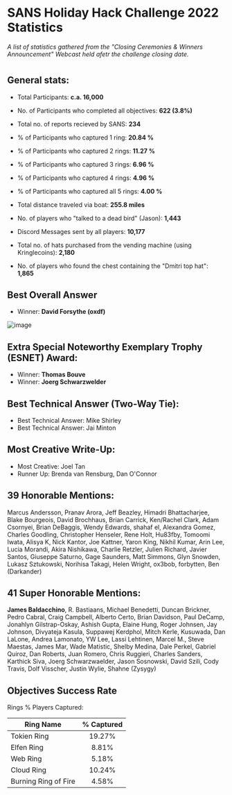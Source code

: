 # SANS Holiday Hack Challenge 2022 Statistics #
_A list of statistics gathered from the "Closing Ceremonies & Winners Announcement" Webcast held afetr the challenge closing date._
#  

## General stats: ##
-  Total Participants: **c.a. 16,000**
-  No. of Participants who completed all objectives:  **622 (3.8%)**
-  Total no. of reports recieved by SANS:  **234**

-  % of Participants who captured 1 ring:  **20.84 %**
-  % of Participants who captured 2 rings:  **11.27 %**
-  % of Participants who captured 3 rings:  **6.96 %**
-  % of Participants who captured 4 rings:  **4.96 %**
-  % of Participants who captured all 5 rings:  **4.00 %**

- Total distance traveled via boat: **255.8 miles**
- No. of players who "talked to a dead bird" (Jason): **1,443**
- Discord Messages sent by all players: **10,177**
- Total no. of hats purchased from the vending machine (using Kringlecoins): **2,180**
- No. of players who found the chest containing the "Dmitri top hat": **1,865**

  

## Best Overall Answer ##
- Winner: **David Forsythe (oxdf)**

![image](https://github.com/user-attachments/assets/8e135086-9fe3-4c2b-99e6-e86b811b36ff)

## Extra Special Noteworthy Exemplary Trophy (ESNET) Award: ##
- Winner: **Thomas Bouve**
- Winner: **Joerg Schwarzwelder**

## Best Technical Answer (Two-Way Tie): ##
- Best Technical Answer:  Mike Shirley
- Best Technical Answer:  Jai Minton
  
## Most Creative Write-Up: ##
- Most Creative:   Joel Tan
- Runner Up:       Brenda van Rensburg, Dan O'Connor

## 39 Honorable Mentions: ##
Marcus Andersson, Pranav Arora, Jeff Beazley, Himadri Bhattacharjee, Blake Bourgeois, David Brochhaus, Brian Carrick, Ken/Rachel Clark, Adam Csornyei, Brian DeBaggis, Wendy Edwards, shahaf el, Alexandra Gomez, Charles Goodling, Christopher Henseler, Rene Holt, Hu83fby, Tomoomi Iwata, Alisya K, Nick Kantor, Joe Kattner, Yaron King, Nikhil Kumar, Arin Lee, Lucia Morandi, Akira Nishikawa, Charlie Retzler, Julien Richard, Javier Santos, Giuseppe Saturno, Gage Saunders, Matt Simmons, Glyn Snowden, Lukasz Sztukowski, Norihisa Takagi, Helen Wright, ox3bob, forbytten, Ben (Darkander)

## 41 Super Honorable Mentions: ##
**James Baldacchino**, R. Bastiaans, Michael Benedetti, Duncan Brickner, Pedro Cabral, Craig Campbell, Alberto Certo, Brian Davidson, Paul DeCamp, Jonahlyn Gilstrap-Oskay, Ashish Gupta, Elaine Hung, Roger Johnsen, Jay Johnson, Divyateja Kasula, Suppawej Kerdphol, Mitch Kerle, Kusuwada, Dan LaLone, Andrea Lamonato, YW Lee, Lassi Lehtinen, Marcel M., Steve Maestas, James Mar, Wade Matistic, Shelby Medina, Dale Perkel, Gabriel Quiroz, Dan Roberts, Juan Romero, Chris Ruggieri, Charles Sanders, Karthick Siva, Joerg Schwarzwaelder, Jason Sosnowski, David Szili, Cody Travis, Dolf Visscher, Justin Wylie, Shahne (Zysygy)




## Objectives Success Rate ##
Rings % Players Captured:

Ring Name|% Captured
---|:---:
Tokien Ring|19.27%
Elfen Ring|8.81%
Web Ring|5.18%
Cloud Ring|10.24%
Burning Ring of Fire|4.58%


